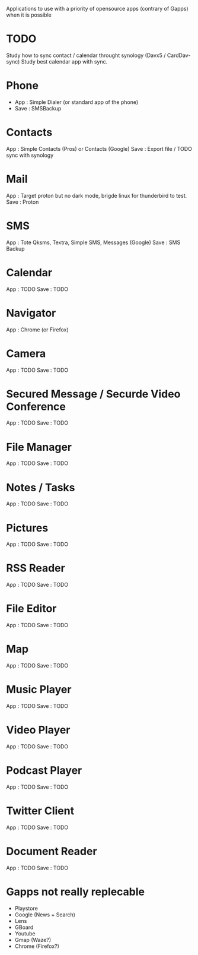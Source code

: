 Applications to use with a priority of opensource apps (contrary of Gapps) when it is possible

# TODO
Study how to sync contact / calendar throught synology (Davx5 / CardDav-sync)
Study best calendar app with sync.

# Phone
* App : Simple Dialer (or standard app of the phone)
* Save : SMSBackup

# Contacts
App : Simple Contacts (Pros) or Contacts (Google)
Save : Export file / TODO sync with synology

# Mail 
App : Target proton but no dark mode, brigde linux for thunderbird to test.
Save : Proton

# SMS
App : Tote Qksms, Textra, Simple SMS, Messages (Google)
Save : SMS Backup

# Calendar 
App : TODO
Save : TODO

# Navigator
App : Chrome (or Firefox)

# Camera
App : TODO
Save : TODO

# Secured Message / Securde Video Conference
App : TODO
Save : TODO

# File Manager
App : TODO
Save : TODO

# Notes / Tasks
App : TODO
Save : TODO

# Pictures 
App : TODO
Save : TODO

# RSS Reader
App : TODO
Save : TODO

# File Editor
App : TODO
Save : TODO

# Map
App : TODO
Save : TODO

# Music Player
App : TODO
Save : TODO

# Video Player
App : TODO
Save : TODO

# Podcast Player
App : TODO
Save : TODO

# Twitter Client
App : TODO
Save : TODO

# Document Reader
App : TODO
Save : TODO

# Gapps not really replecable
* Playstore
* Google (News + Search)
* Lens
* GBoard
* Youtube
* Gmap (Waze?)
* Chrome (Firefox?)
# 



